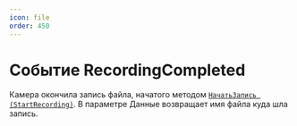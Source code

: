 ```yaml
---
icon: file
order: 450
---
```


# Событие RecordingCompleted

Камера окончила запись файла, начатого методом [`НачатьЗапись (StartRecording)`](ПустаяСсылка). В параметре Данные возвращает имя файла куда шла запись.